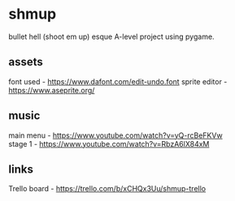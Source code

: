 # shmup
bullet hell (shoot em up) esque A-level project using pygame.  
## assets
font used - https://www.dafont.com/edit-undo.font
sprite editor - https://www.aseprite.org/
## music
main menu - https://www.youtube.com/watch?v=yQ-rcBeFKVw  
stage 1 - https://www.youtube.com/watch?v=RbzA6lX84xM  
## links
Trello board - https://trello.com/b/xCHQx3Uu/shmup-trello  
